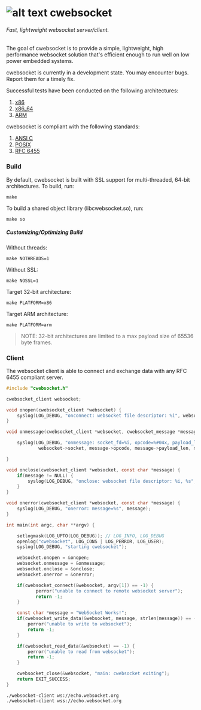 [logo]: https://github.com/jeremyhahn/cwebsocket/raw/master/websocket.png "cwebsocket"

# ![alt text][logo] cwebsocket

###### Fast, lightweight websocket server/client.

The goal of cwebsocket is to provide a simple, lightweight, high performance websocket solution that's
efficient enough to run well on low power embedded systems.

cwebsocket is currently in a development state. You may encounter bugs. Report them for a timely fix.

Successful tests have been conducted on the following architectures:

1. [x86](http://en.wikipedia.org/wiki/X86)
2. [x86_64](http://en.wikipedia.org/wiki/X86-64)
3. [ARM](http://en.wikipedia.org/wiki/ARM_architecture)

cwebsocket is compliant with the following standards:

1. [ANSI C](http://en.wikipedia.org/wiki/ANSI_C)
2. [POSIX](http://en.wikipedia.org/wiki/C_POSIX_library)
3. [RFC 6455](http://tools.ietf.org/html/rfc6455)

### Build

By default, cwebsocket is built with SSL support for multi-threaded, 64-bit architectures. To build, run:

	make

To build a shared object library (libcwebsocket.so), run:

	make so

##### Customizing/Optimizing Build

Without threads:

	make NOTHREADS=1

Without SSL:

	make NOSSL=1

Target 32-bit architecture:

	make PLATFORM=x86

Target ARM architecture:

	make PLATFORM=arm

> NOTE: 32-bit architectures are limited to a max payload size of 65536 byte frames.

### Client

The websocket client is able to connect and exchange data with any RFC 6455 compliant server.

```C
#include "cwebsocket.h"

cwebsocket_client websocket;

void onopen(cwebsocket_client *websocket) {
	syslog(LOG_DEBUG, "onconnect: websocket file descriptor: %i", websocket->socket);
}

void onmessage(cwebsocket_client *websocket, cwebsocket_message *message) {

	syslog(LOG_DEBUG, "onmessage: socket_fd=%i, opcode=%#04x, payload_len=%zu, payload=%s\n",
			websocket->socket, message->opcode, message->payload_len, message->payload);

}

void onclose(cwebsocket_client *websocket, const char *message) {
	if(message != NULL) {
		syslog(LOG_DEBUG, "onclose: websocket file descriptor: %i, %s", websocket->socket, message);
	}
}

void onerror(cwebsocket_client *websocket, const char *message) {
	syslog(LOG_DEBUG, "onerror: message=%s", message);
}

int main(int argc, char **argv) {

	setlogmask(LOG_UPTO(LOG_DEBUG)); // LOG_INFO, LOG_DEBUG
	openlog("cwebsocket", LOG_CONS | LOG_PERROR, LOG_USER);
	syslog(LOG_DEBUG, "starting cwebsocket");

	websocket.onopen = &onopen;
	websocket.onmessage = &onmessage;
	websocket.onclose = &onclose;
	websocket.onerror = &onerror;

	if(cwebsocket_connect(&websocket, argv[1]) == -1) {
           perror("unable to connect to remote websocket server");
           return -1;
	}

	const char *message = "WebSocket Works!";
	if(cwebsocket_write_data(&websocket, message, strlen(message)) == -1) {
		perror("unable to write to websocket");
		return -1;
	}

	if(cwebsocket_read_data(&websocket) == -1) {
		perror("unable to read from websocket");
		return -1;
	}

	cwebsocket_close(&websocket, "main: cwebsocket exiting");
	return EXIT_SUCCESS;
}
```

	./websocket-client ws://echo.websocket.org
	./websocket-client wss://echo.websocket.org


